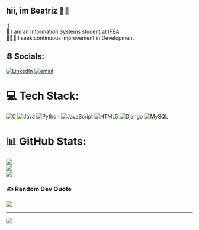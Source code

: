 ## hii, im Beatriz 👋🌟
:)<br/>
🧠 I am an Information Systems student at IFBA<br/>
👩🏻‍💻 I seek continuous improvement in Development<br/>


## 🌐 Socials:
[![LinkedIn](https://img.shields.io/badge/LinkedIn-%230077B5.svg?logo=linkedin&logoColor=white)](https://linkedin.com/in/www.linkedin.com/in/beatriz-freitas-3b38aa263) [![email](https://img.shields.io/badge/Email-D14836?logo=gmail&logoColor=white)](mailto:beatrizfreitas314.bf@gmail.com) 

# 💻 Tech Stack:
![C](https://img.shields.io/badge/c-%2300599C.svg?style=for-the-badge&logo=c&logoColor=white) ![Java](https://img.shields.io/badge/java-%23ED8B00.svg?style=for-the-badge&logo=openjdk&logoColor=white) ![Python](https://img.shields.io/badge/python-3670A0?style=for-the-badge&logo=python&logoColor=ffdd54) ![JavaScript](https://img.shields.io/badge/javascript-%23323330.svg?style=for-the-badge&logo=javascript&logoColor=%23F7DF1E) ![HTML5](https://img.shields.io/badge/html5-%23E34F26.svg?style=for-the-badge&logo=html5&logoColor=white) ![Django](https://img.shields.io/badge/django-%23092E20.svg?style=for-the-badge&logo=django&logoColor=white) ![MySQL](https://img.shields.io/badge/mysql-4479A1.svg?style=for-the-badge&logo=mysql&logoColor=white)
# 📊 GitHub Stats:
![](https://github-readme-stats.vercel.app/api?username=FrTriz&theme=dracula&hide_border=false&include_all_commits=true&count_private=false)<br/>
![](https://nirzak-streak-stats.vercel.app/?user=FrTriz&theme=dracula&hide_border=false)<br/>
![](https://github-readme-stats.vercel.app/api/top-langs/?username=FrTriz&theme=dracula&hide_border=false&include_all_commits=true&count_private=false&layout=compact)

### ✍️ Random Dev Quote
![](https://quotes-github-readme.vercel.app/api?type=horizontal&theme=radical)

---
[![](https://visitcount.itsvg.in/api?id=FrTriz&icon=7&color=0)](https://visitcount.itsvg.in)

<!-- Proudly created with GPRM ( https://gprm.itsvg.in ) -->



